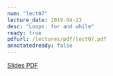 ```yaml
---
num: "lect07"
lecture_date: 2019-04-23
desc: "Loops: for and while"
ready: true
pdfurl: /lectures/pdf/lect07.pdf
annotatedready: false
---
```


<a href="{{page.pdfurl | relative_url }}" data-ajax="false">Slides PDF</a>

